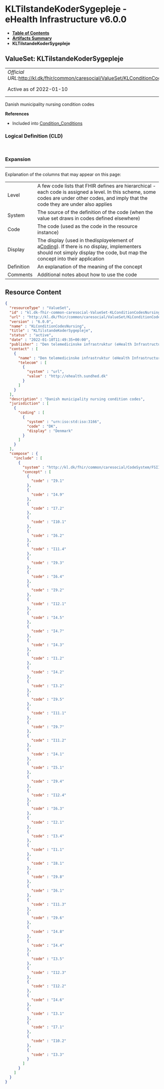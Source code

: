 # KLTilstandeKoderSygepleje - eHealth Infrastructure v6.0.0

* [**Table of Contents**](toc.md)
* [**Artifacts Summary**](artifacts.md)
* **KLTilstandeKoderSygepleje**

## ValueSet: KLTilstandeKoderSygepleje 

| | |
| :--- | :--- |
| *Official URL*:http://kl.dk/fhir/common/caresocial/ValueSet/KLConditionCodesNursing | *Version*:6.0.0 |
| Active as of 2022-01-10 | *Computable Name*:KLConditionCodesNursing |

 
Danish municipality nursing condition codes 

 **References** 

* Included into [Condition_Conditions](ValueSet-ehealth-condition-conditions.md)

### Logical Definition (CLD)

 

### Expansion

-------

 Explanation of the columns that may appear on this page: 

| | |
| :--- | :--- |
| Level | A few code lists that FHIR defines are hierarchical - each code is assigned a level. In this scheme, some codes are under other codes, and imply that the code they are under also applies |
| System | The source of the definition of the code (when the value set draws in codes defined elsewhere) |
| Code | The code (used as the code in the resource instance) |
| Display | The display (used in the*display*element of a[Coding](http://hl7.org/fhir/R4/datatypes.html#Coding)). If there is no display, implementers should not simply display the code, but map the concept into their application |
| Definition | An explanation of the meaning of the concept |
| Comments | Additional notes about how to use the code |



## Resource Content

```json
{
  "resourceType" : "ValueSet",
  "id" : "kl.dk-fhir-common-caresocial-ValueSet-KLConditionCodesNursing",
  "url" : "http://kl.dk/fhir/common/caresocial/ValueSet/KLConditionCodesNursing",
  "version" : "6.0.0",
  "name" : "KLConditionCodesNursing",
  "title" : "KLTilstandeKoderSygepleje",
  "status" : "active",
  "date" : "2022-01-10T11:49:35+00:00",
  "publisher" : "Den telemedicinske infrastruktur (eHealth Infrastructure)",
  "contact" : [
    {
      "name" : "Den telemedicinske infrastruktur (eHealth Infrastructure)",
      "telecom" : [
        {
          "system" : "url",
          "value" : "http://ehealth.sundhed.dk"
        }
      ]
    }
  ],
  "description" : "Danish municipality nursing condition codes",
  "jurisdiction" : [
    {
      "coding" : [
        {
          "system" : "urn:iso:std:iso:3166",
          "code" : "DK",
          "display" : "Denmark"
        }
      ]
    }
  ],
  "compose" : {
    "include" : [
      {
        "system" : "http://kl.dk/fhir/common/caresocial/CodeSystem/FSIII",
        "concept" : [
          {
            "code" : "I9.1"
          },
          {
            "code" : "I4.9"
          },
          {
            "code" : "I7.2"
          },
          {
            "code" : "I10.1"
          },
          {
            "code" : "I6.2"
          },
          {
            "code" : "I11.4"
          },
          {
            "code" : "I9.3"
          },
          {
            "code" : "I6.4"
          },
          {
            "code" : "I9.2"
          },
          {
            "code" : "I12.1"
          },
          {
            "code" : "I4.5"
          },
          {
            "code" : "I4.7"
          },
          {
            "code" : "I4.3"
          },
          {
            "code" : "I1.2"
          },
          {
            "code" : "I4.2"
          },
          {
            "code" : "I3.2"
          },
          {
            "code" : "I9.5"
          },
          {
            "code" : "I11.1"
          },
          {
            "code" : "I9.7"
          },
          {
            "code" : "I11.2"
          },
          {
            "code" : "I4.1"
          },
          {
            "code" : "I5.1"
          },
          {
            "code" : "I9.4"
          },
          {
            "code" : "I12.4"
          },
          {
            "code" : "I6.3"
          },
          {
            "code" : "I2.1"
          },
          {
            "code" : "I3.4"
          },
          {
            "code" : "I1.1"
          },
          {
            "code" : "I8.1"
          },
          {
            "code" : "I9.8"
          },
          {
            "code" : "I6.1"
          },
          {
            "code" : "I11.3"
          },
          {
            "code" : "I9.6"
          },
          {
            "code" : "I4.8"
          },
          {
            "code" : "I4.4"
          },
          {
            "code" : "I3.5"
          },
          {
            "code" : "I12.3"
          },
          {
            "code" : "I12.2"
          },
          {
            "code" : "I4.6"
          },
          {
            "code" : "I3.1"
          },
          {
            "code" : "I7.1"
          },
          {
            "code" : "I10.2"
          },
          {
            "code" : "I3.3"
          }
        ]
      }
    ]
  }
}

```
